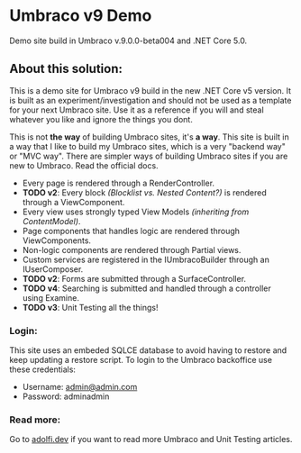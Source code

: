 # Umbraco v9 Demo
Demo site build in Umbraco v.9.0.0-beta004 and .NET Core 5.0.

## About this solution:
This is a demo site for Umbraco v9 build in the new .NET Core v5 version. 
It is built as an experiment/investigation and should not be used as a template for your next Umbraco site.
Use it as a reference if you will and steal whatever you like and ignore the things you dont.

This is not **the way** of building Umbraco sites, it's **a way**. 
This site is built in a way that I like to build my Umbraco sites, which is a very "backend way" or "MVC way". 
There are simpler ways of building Umbraco sites if you are new to Umbraco. Read the official docs.
- Every page is rendered through a RenderController.
- **TODO v2**: Every block *(Blocklist vs. Nested Content?)* is rendered through a ViewComponent.
- Every view uses strongly typed View Models *(inheriting from ContentModel)*.
- Page components that handles logic are rendered through ViewComponents.
- Non-logic components are rendered through Partial views.
- Custom services are registered in the IUmbracoBuilder through an IUserComposer.
- **TODO v2**: Forms are submitted through a SurfaceController.
- **TODO v4**: Searching is submitted and handled through a controller using Examine.
- **TODO v3**: Unit Testing all the things!

### Login:
This site uses an embeded SQLCE database to avoid having to restore and keep updating a restore script.
To login to the Umbraco backoffice use these credentials:
- Username: admin@admin.com
- Password: adminadmin

### Read more:
Go to [adolfi.dev](https://adolfi.dev) if you want to read more Umbraco and Unit Testing articles.
